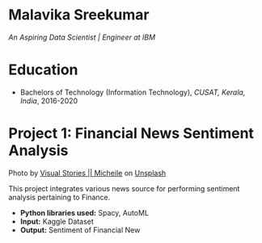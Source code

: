
# Malavika Sreekumar
*An Aspiring Data Scientist | Engineer at IBM*

# Education
* Bachelors of Technology (Information Technology), *CUSAT, Kerala, India*, 2016-2020

# Project 1: Financial News Sentiment Analysis

Photo by <a href="https://unsplash.com/@micheile?utm_source=unsplash&utm_medium=referral&utm_content=creditCopyText">Visual Stories || Micheile</a> on <a href="https://unsplash.com/?utm_source=unsplash&utm_medium=referral&utm_content=creditCopyText">Unsplash</a>
  


This project integrates various news source for performing sentiment analysis pertaining to Finance.
* **Python libraries used:** Spacy, AutoML
* **Input:** Kaggle Dataset
* **Output:** Sentiment of Financial New


